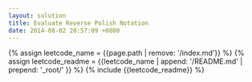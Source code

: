 ```yaml
---
layout: solution
title: Evaluate Reverse Polish Notation
date: 2014-08-02 20:57:09 +0800
---
```

{% assign leetcode_name = {{page.path | remove: '/index.md'}}  %}
{% assign leetcode_readme = {{leetcode_name | append: '/README.md' | prepend: '_root/' }}  %}
{% include {{leetcode_readme}} %}
